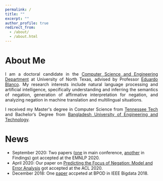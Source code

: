 ```yaml
---
permalink: /
title: ""
excerpt: ""
author_profile: true
redirect_from: 
  - /about/
  - /about.html
---
```


# About Me
<p align="justify">
I am a doctoral candidate in the <a href="https://computerscience.engineering.unt.edu/">Computer Science and Engineering Department</a> at University of North Texas, advised by Professor <a href="http://www.cse.unt.edu/~blanco/">Eduardo Blanco</a>. My research interests include natural language processing and artificial intelligence, specifically understanding and inferring the semantics of negation, generation of affirmative interpretation for negation, and analyzing negation in machine translation and multilingual situations. 
</p>

<p align="justify">
I received my Master's degree in Computer Science from <a href="https://www.tntech.edu/">Tennessee Tech</a> and Bachelor’s Degree from <a href="https://www.buet.ac.bd/">Bangladesh University of Engineering and Technology</a>. 
</p>


News 
======

- September 2020: Two papers ([one](https://aclanthology.org/2020.emnlp-main.732.pdf) in main conference, [another](https://aclanthology.org/2020.findings-emnlp.345.pdf) in Findings) got accepted at the EMNLP 2020.  
- April 2020: Our paper on [Predicting the Focus of Negation: Model and Error Analysis](https://aclanthology.org/2020.acl-main.743.pdf) got accepted at the ACL 2020.  
- December 2018: One [paper](https://ieeexplore.ieee.org/abstract/document/8622013) accpeted at BPOD in IEEE Bigdata 2018.  

